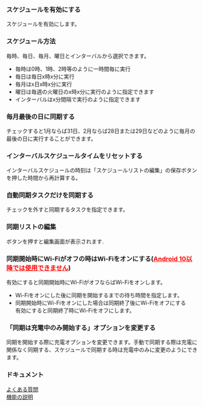 ### スケジュールを有効にする<br>

スケジュールを有効にします。<br>

### スケジュール方法<br>

毎時、毎日、毎月、曜日とインターバルから選択できます。<br>

- 毎時は0時、1時、2時等のように一時間毎に実行<br>
- 毎日は毎日x時x分に実行<br>
- 毎月はx日x時x分に実行<br>
- 曜日は毎週の火曜日のx時x分に実行のように指定できます<br>
- インターバルはx分間隔で実行のように指定できます<br>

### 毎月最後の日に同期する<br>

チェックすると1月ならば31日、2月ならば28日または29日などのように毎月の最後の日に実行することができます。<br>

### インターバルスケジュールタイムをリセットする<br>

インターバルスケジュールの時刻は「スケジュールリストの編集」の保存ボタンを押した時間から再計算する。<br>

### 自動同期タスクだけを同期する<br>

チェックを外すと同期するタスクを指定できます。<br>

### 同期リストの編集<br>

ボタンを押すと編集画面が表示されます.<br>

### 同期開始時にWi-Fiがオフの時はWi-Fiをオンにする(<span style="color: red; "><u>Android 10以降では使用できません</u></span>)<br>
有効にすると同期開始時にWi-FiがオフならばWi-Fiをオンします。<br>

- Wi-Fiをオンにした後に同期を開始するまでの待ち時間を指定します。<br>
- 同期開始時にWi-Fiをオンにした場合は同期終了後にWi-Fiをオフにする<br>
有効にすると同期終了時にWi-Fiをオフにします。<br>

### 「同期は充電中のみ開始する」オプションを変更する<br>
同期を開始する際に充電オプションを変更できます。手動で同期する際は充電に関係なく同期する、スケジュールで同期する時は充電中のみに変更のようにできます。<br>

### ドキュメント<br>
[よくある質問](https://sentaroh.github.io/Documents/SMBSync3/SMBSync3_FAQ_JA.htm)<br>
[機能の説明](https://sentaroh.github.io/Documents/SMBSync3/SMBSync3_Desc_JA.htm)<br>
